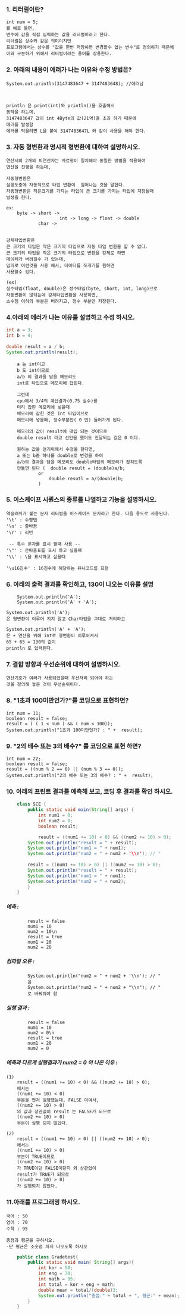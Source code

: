 ### 1. 리터럴이란?
	int num = 5;
	를 예로 들면, 
	변수에 값을 직접 입력하는 값을 리터럴이라고 한다.
	리터럴은 상수와 같은 의미이지만
	프로그램에서는 상수를 "값을 한번 저장하면 변경할수 없는 변수"로 정의하기 때문에
	이와 구분하기 위해서 리터럴이라는 용어를 상용한다.
	
### 2. 아래의 내용이 에러가 나는 이유와 수정 방법은?

	System.out.println(3147483647 + 3147483648); //에러남



	println 은 print(int)와 println()을 호출해서
	동작을 하는데, 
	3147483647 값이 int 4Byte의 값(21억)을 초과 하기 때문에
	에러를 발생함
	에러를 막을려면 L을 붙여 3147483647L 와 같이 사용을 해야 한다.
	

### 3. 자동 형변환과 명시적 형변환에 대하여 설명하시오.
	연산시의 2개의 피연산자는 자료형이 일치해야 동일한 방법을 적용하여 
	연산을 진행을 하는데,
	
	자동형변환은 
	실행도중에 자동적으로 타입 변환이  일어나는 것을 말한다.
	자동형변환은 작은크기를 가지는 타입이 큰 크기를 가지는 타입에 저장될때 
	발생을 한다.
	
	ex:
		byte -> short -> 
						int -> long -> float -> double
				char ->	
				
	
	강제타입변환은
	큰 크기의 타입은 작은 크기의 타입으로 자동 타입 변환을 할 수 없다.
	큰 크기의 타입을 작은 크기의 타입으로 변환을 강제로 하면
	데이터가 버려질수 가 있는데,
	임의로 이런것을 사용 해서, 데이터를 쪼개기를 원하면
	사용할수 있다.
	
	(ex)
	실수타입(float, double)은 정수타입(byte, short, int, long)으로
	자동변환이 않되는데 강제타입변환을 사용하면,
	소수점 이하의 부분은 버려지고, 정수 부분만 저장된다.
	
	

### 4.아래의 에러가 나는 이유를 설명하고 수정 하시오.
```java
int a = 3;
int b = 4;
	
double result = a / b;
System.out.println(result);
```

		a 는 int이고
		b 도 int이므로
		a/b 의 결과을 담을 메모리도 
		int로 타입으로 메모리에 잡힌다.
		
		그런데 
		cpu에서 3/4의 계산결과(0.75 실수)를  
		미리 잡힌 메모리에 넣을때
		메모리에 잡힌 것은 int 타입이므로
		메모리에 넣을때, 정수부분만( 0 만) 들어가게 된다.
		
		메모리의 값이 result에 대입 되는 것이므로
		double result 라고 선언을 했어도 전달되는 값은 0 이다.
		
		원하는 값을 얻기위해서 수정을 한다면,
		a 또는 b중 하나를 double로 변경을 하여
		a/b의 결과을 담을 메모리도 double타입의 메모리가 잡히도록
		만들면 된다 (  double result = (double)a/b; 
				or
					double resutl = a/(double)b;
				)
### 5. 이스케이프 시퀀스의 종류를 나열하고 기능을 설명하시오.
	역슬래쉬가 붙는 문자 리터럴을 이스케이프 문자라고 한다. 다음 용도로 사용된다.
	'\t' : 수평탭
	'\n' : 줄바꿈
	'\r' : 리턴
	
	 -- 특수 문자를 표시 할때 사용 --
	'\"' : 큰따옴표를 표시 하고 싶을때
	'\\' : \을 표시하고 싶을때
	
	'\u16진수' : 16진수에 해당하는 유니코드를 표현
	

### 6. 아래의 출력 결과를 확인하고, 130이 나오는 이유를 설명
```
	System.out.println('A'); 
	System.out.println('A' + 'A');
```
	System.out.println('A');
	은 형변환이 이루어 지지 않고 Char타입을 그대로 처리하고
	
	System.out.println('A' + 'A');
	은 + 연산을 위해 int로 형변환이 이루어져서
	65 + 65 = 130의 값이 
	println 로 입력된다.
	
	
### 7. 결합 방향과 우선순위에 대하여 설명하시오.
	연산기호가 여러가 사용되었을때 우선처리 되어야 하는 
	것을 정의해 놓은 것이 우선순위이다.
	
	
### 8. "1초과 100미만인가?"를 코딩으로 표현하면?
	int num = 11;
	boolean result = false;
	result = ( ( 1 < num ) && ( num < 100));
	System.out.println("1초과 100미만인가? : " +  result);
	
### 9. "2의 배수 또는 3의 배수?" 를 코딩으로 표현 하면?

	int num = 22;
	boolean result = false;
	result = ((num % 2 == 0) || (num % 3 == 0));
	System.out.println("2의 배수 또는 3의 배수? : " +  result);



### 10. 아래의 프린트 결과를 예측해 보고, 코딩 후 결과를 확인 하시오.

```java
	class SCE {
		public static void main(String[] args) {
			int num1 = 0;
			int num2 = 0;
			boolean result;    

			result = ((num1 += 10) < 0) && ((num2 += 10) > 0);
		System.out.println("result = " + result);
		System.out.println("num1 = " + num1);
		System.out.println("num2 = " + num2 + '\\n'); // "
		
		result = ((num1 += 10) > 0) || ((num2 += 10) > 0);
		System.out.println("result = " + result);
		System.out.println("num1 = " + num1);
		System.out.println("num2 = " + num2);
		}
	}
```

##### 	예측 :
			result = false
			num1 = 10
			num2 = 10\n
			result = true
			num1 = 20
			num2 = 20

##### 	컴파일 오류 : 
			System.out.println("num2 = " + num2 + '\\n'); // "
			을 
			System.out.println("num2 = " + num2 + "\\n"); // "
			로 바꿔줘야 함

##### 	실행 결과 : 
			result = false
			num1 = 10
			num2 = 0\n
			result = true
			num1 = 20
			num2 = 0

#####  예측과 다르게  실행결과가	num2 = 0 이 나온 이유 :
	(1)
		result = ((num1 += 10) < 0) && ((num2 += 10) > 0);
		에서는 
		((num1 += 10) < 0) 
		부분을 먼저 실행했는데, FALSE 이여서,
		((num2 += 10) > 0)
		의 값과 상관없이 result 는 FALSE가 되므로
		((num2 += 10) > 0)
		부분이 실행 되지 않았다.
		
	(2)
		result = ((num1 += 10) > 0) || ((num2 += 10) > 0);	
		에서는
		((num1 += 10) > 0) 
		부분이 TRUE이므로 
		((num2 += 10) > 0)
		가 TRUE이던 FALSE이던지 와 상관없이
		result가 TRUE가 되므로
		((num2 += 10) > 0)
		가 실행되지 않았다.
		
### 11.아래를 프로그래밍 하시오.
	국어 : 50
	영어 : 70
	수학 : 95

	총점과 평균을 구하시오.
	-단 평균은 소숫점 까지 나오도록 하시오

```java
	public class Gradetest{
		public static void main( String[] args){
			int kor = 50;
			int eng = 70;
			int math = 95;
			int total = kor + eng + math;
			double mean = total/(double)3;
			System.out.println("총점:" + total + ", 평균:" + mean);
		}
	}
```